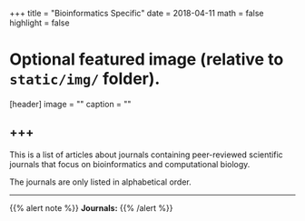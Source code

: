+++
title = "Bioinformatics Specific"
date = 2018-04-11
math = false
highlight = false

# Optional featured image (relative to `static/img/` folder).
[header]
image = ""
caption = ""


+++
---
This is a list of articles about journals containing peer-reviewed scientific journals that focus on bioinformatics and computational biology.

The journals are only listed in alphabetical order.


---
{{% alert note %}}
**Journals:**
{{% /alert %}}




             